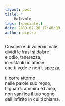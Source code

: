 ```yaml
---
layout: post
title: >
    Malevolo
tags: [speciale,]
date: 2009-07-20 17:46:00
author: pietro
---
```

Cosciente di volermi male<br/>dividi le frasi si dolore<br/>e odio, tenerezza,<br/>in vista di un amore<br/>che ti vede e non ti spezza,<br/><br/>ti corre attorno<br/>nelle parole suo regno,<br/>ti guarda ammira ed ama,<br/>non vanifica il tuo sogno<br/>dall'infinito in cui ti chiama.
